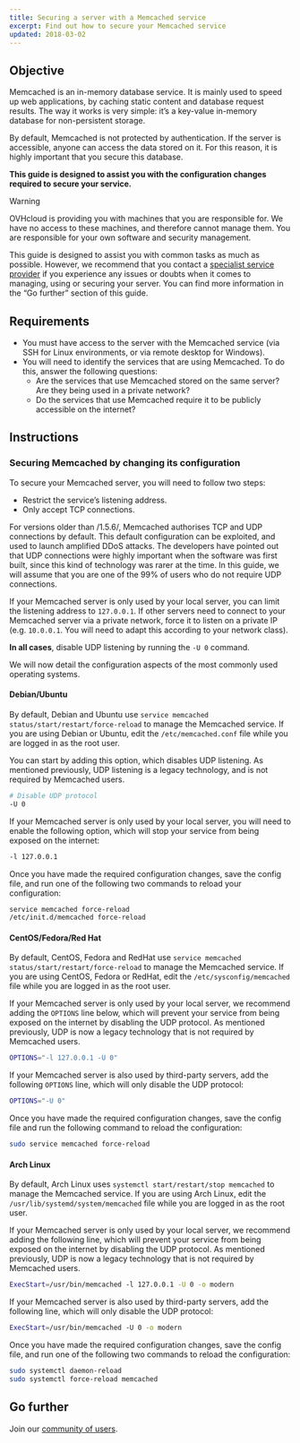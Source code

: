 ```yaml
---
title: Securing a server with a Memcached service
excerpt: Find out how to secure your Memcached service
updated: 2018-03-02
---
```


## Objective

Memcached is an in-memory database service. It is mainly used to speed up web applications, by caching static content and database request results. The way it works is very simple: it’s a key-value in-memory database for non-persistent storage. 

By default, Memcached is not protected by authentication. If the server is accessible, anyone can access the data stored on it. For this reason, it is highly important that you secure this database.

**This guide is designed to assist you with the configuration changes required to secure your service.**

> [!warning]
>
> OVHcloud is providing you with machines that you are responsible for. We have no access to these machines, and therefore cannot manage them. You are responsible for your own software and security management.
>
> This guide is designed to assist you with common tasks as much as possible. However, we recommend that you contact a [specialist service provider](https://partner.ovhcloud.com/en-ie/directory/) if you experience any issues or doubts when it comes to managing, using or securing your server. You can find more information in the “Go further” section of this guide.
>

## Requirements

- You must have access to the server with the Memcached service (via SSH for Linux environments, or via remote desktop for Windows).
- You will need to identify the services that are using Memcached. To do this, answer the following questions:
    - Are the services that use Memcached stored on the same server? Are they being used in a private network?
    - Do the services that use Memcached require it to be publicly accessible on the internet?

## Instructions

### Securing Memcached by changing its configuration

To secure your Memcached server, you will need to follow two steps:

- Restrict the service’s listening address.
- Only accept TCP connections.

For versions older than /1.5.6/, Memcached authorises TCP and UDP connections by default. This default configuration can be exploited, and used to launch amplified DDoS attacks.
The developers have pointed out that UDP connections were highly important when the software was first built, since this kind of technology was rarer at the time.
In this guide, we will assume that you are one of the 99% of users who do not require UDP connections.

If your Memcached server is only used by your local server, you can limit the listening address to `127.0.0.1`.
If other servers need to connect to your Memcached server via a private network, force it to listen on a private IP (e.g. `10.0.0.1`. You will need to adapt this according to your network class).

**In all cases**, disable UDP listening by running the `-U 0` command.

We will now detail the configuration aspects of the most commonly used operating systems.

#### Debian/Ubuntu

By default, Debian and Ubuntu use `service memcached status/start/restart/force-reload` to manage the Memcached service. If you are using Debian or Ubuntu, edit the `/etc/memcached.conf` file while you are logged in as the root user.

You can start by adding this option, which disables UDP listening. As mentioned previously, UDP listening is a legacy technology, and is not required by Memcached users.

```sh
# Disable UDP protocol
-U 0
```
If your Memcached server is only used by your local server, you will need to enable the following option, which will stop your service from being exposed on the internet:

```sh
-l 127.0.0.1
```

Once you have made the required configuration changes, save the config file, and run one of the following two commands to reload your configuration:

```sh
service memcached force-reload
/etc/init.d/memcached force-reload
```

#### CentOS/Fedora/Red Hat

By default, CentOS, Fedora and RedHat use `service memcached status/start/restart/force-reload` to manage the Memcached service. If you are using CentOS, Fedora or RedHat, edit the `/etc/sysconfig/memcached` file while you are logged in as the root user.

If your Memcached server is only used by your local server, we recommend adding the `OPTIONS` line below, which will prevent your service from being exposed on the internet by disabling the UDP protocol. As mentioned previously, UDP is now a legacy technology that is not required by Memcached users.

```sh
OPTIONS="-l 127.0.0.1 -U 0"
```

If your Memcached server is also used by third-party servers, add the following `OPTIONS` line, which will only disable the UDP protocol:

```sh
OPTIONS="-U 0"
```

Once you have made the required configuration changes, save the config file and run the following command to reload the configuration:

```sh
sudo service memcached force-reload
```

#### Arch Linux

By default, Arch Linux uses `systemctl start/restart/stop memcached` to manage the Memcached service. If you are using Arch Linux, edit the `/usr/lib/systemd/system/memcached` file while you are logged in as the root user.

If your Memcached server is only used by your local server, we recommend adding the following line, which will prevent your service from being exposed on the internet by disabling the UDP protocol. As mentioned previously, UDP is now a legacy technology that is not required by Memcached users.

```sh
ExecStart=/usr/bin/memcached -l 127.0.0.1 -U 0 -o modern
```

If your Memcached server is also used by third-party servers, add the following line, which will only disable the UDP protocol:

```sh
ExecStart=/usr/bin/memcached -U 0 -o modern
```

Once you have made the required configuration changes, save the config file, and run one of the following two commands to reload the configuration:

```sh
sudo systemctl daemon-reload
sudo systemctl force-reload memcached
```

## Go further

Join our [community of users](/links/community).